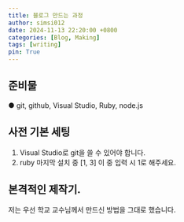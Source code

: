 ```yaml
---
title: 블로그 만드는 과정
author: simsi012
date: 2024-11-13 22:20:00 +0800
categories: [Blog, Making]
tags: [writing]
pin: True
---
```


준비물
-------------

● git, github, Visual Studio, Ruby, node.js

사전 기본 세팅
-------------
1. Visual Studio로 git을 쓸 수 있어야 합니다.
2. ruby 마지막 설치 중 [1, 3] 이 중 입력 시 1로 해주세요.


본격적인 제작기.
---------------
저는 우선 학교 교수님께서 만드신 방법을 그대로 했습니다.
